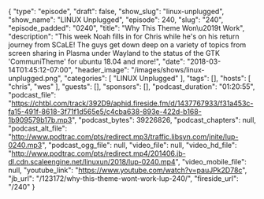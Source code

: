 {
  "type": "episode",
  "draft": false,
  "show_slug": "linux-unplugged",
  "show_name": "LINUX Unplugged",
  "episode": 240,
  "slug": "240",
  "episode_padded": "0240",
  "title": "Why This Theme Won\u2019t Work",
  "description": "This week Noah fills in for Chris while he's on his return journey from SCaLE! The guys get down deep on a variety of topics from screen sharing in Plasma under Wayland to the status of the GTK 'CommuniTheme' for ubuntu 18.04 and more!",
  "date": "2018-03-14T01:45:12-07:00",
  "header_image": "/images/shows/linux-unplugged.png",
  "categories": [
    "LINUX Unplugged"
  ],
  "tags": [],
  "hosts": [
    "chris",
    "wes"
  ],
  "guests": [],
  "sponsors": [],
  "podcast_duration": "01:20:55",
  "podcast_file": "https://chtbl.com/track/392D9/aphid.fireside.fm/d/1437767933/f31a453c-fa15-491f-8618-3f71f1d565e5/c4cba638-893e-422d-b168-1b909579b17b.mp3",
  "podcast_bytes": 39226826,
  "podcast_chapters": null,
  "podcast_alt_file": "http://www.podtrac.com/pts/redirect.mp3/traffic.libsyn.com/jnite/lup-0240.mp3",
  "podcast_ogg_file": null,
  "video_file": null,
  "video_hd_file": "http://www.podtrac.com/pts/redirect.mp4/201406.jb-dl.cdn.scaleengine.net/linuxun/2018/lup-0240.mp4",
  "video_mobile_file": null,
  "youtube_link": "https://www.youtube.com/watch?v=pauJPk2D78c",
  "jb_url": "/123172/why-this-theme-wont-work-lup-240/",
  "fireside_url": "/240"
}

